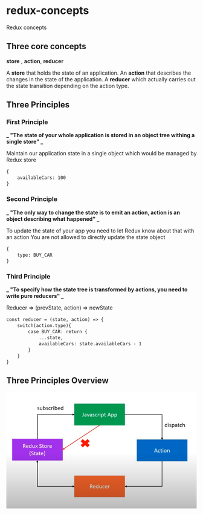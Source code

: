 # redux-concepts

Redux concepts

## Three core concepts

**store** , **action**, **reducer**

A **store** that holds the state of an application.
An **action** that describes the changes in the state of the application.
A **reducer** which actually carries out the state transition depending on the action type.

## Three Principles

### First Principle

**_ "The state of your whole application is stored in an object tree withing a single store" _**

Maintain our application state in a single object which would be managed by Redux store

```
{
    availableCars: 100
}
```

### Second Principle

**_ "The only way to change the state is to emit an action, action is an object describing what happened" _**

To update the state of your app you need to let Redux know about that with an action
You are not allowed to directly update the state object

```
{
    type: BUY_CAR
}
```

### Third Principle

**_ "To specify how the state tree is transformed by actions, you need to write pure reducers" _**

Reducer => (prevState, action) => newState

```
const reducer = (state, action) => {
    switch(action.type){
        case BUY_CAR: return {
            ...state,
            availableCars: state.availableCars - 1
        }
    }
}
```

## Three Principles Overview

![Overview](./ReduxOverview.PNG "Overview")
